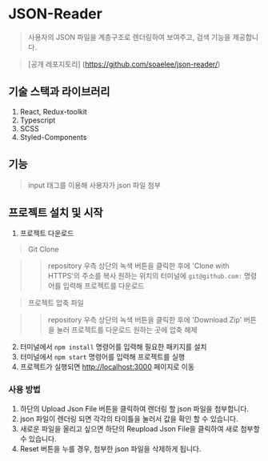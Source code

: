 # JSON-Reader

> 사용자의 JSON 파일을 계층구조로 렌더링하여 보여주고, 검색 기능을 제공합니다.

> [공개 레포지토리] (https://github.com/soaelee/json-reader/)

## 기술 스택과 라이브러리

1. React, Redux-toolkit
2. Typescript
3. SCSS
4. Styled-Components

## 기능

> input 태그를 이용해 사용자가 json 파일 첨부

## 프로젝트 설치 및 시작

1. 프로젝트 다운로드

> Git Clone

> > repository 우측 상단의 녹색 버튼을 클릭한 후에 'Clone with HTTPS'의 주소를 복사
> > 원하는 위치의 터미널에 `git@github.com:` 명령어를 입력해 프로젝트를 다운로드

> 프로젝트 압축 파일

> > repository 우측 상단의 녹색 버튼을 클릭한 후에 'Download Zip' 버튼을 눌러 프로젝트를 다운로드
> > 원하는 곳에 압축 해제

2. 터미널에서 `npm install` 명령어를 입력해 필요한 패키지를 설치
3. 터미널에서 `npm start` 명령어를 입력해 프로젝트를 실행
4. 프로젝트가 실행되면 [http://localhost:3000](http://localhost:3000) 페이지로 이동

### 사용 방법

1. 하단의 Upload Json File 버튼을 클릭하여 렌더링 할 json 파일을 첨부합니다.
2. json 파일이 렌더링 되면 각각의 타이틀을 눌러서 값을 확인 할 수 있습니다.
3. 새로운 파일을 올리고 싶으면 하단의 Reupload Json File을 클릭하여 새로 첨부할 수 있습니다.
4. Reset 버튼을 누를 경우, 첨부한 json 파일을 삭제하게 됩니다.
